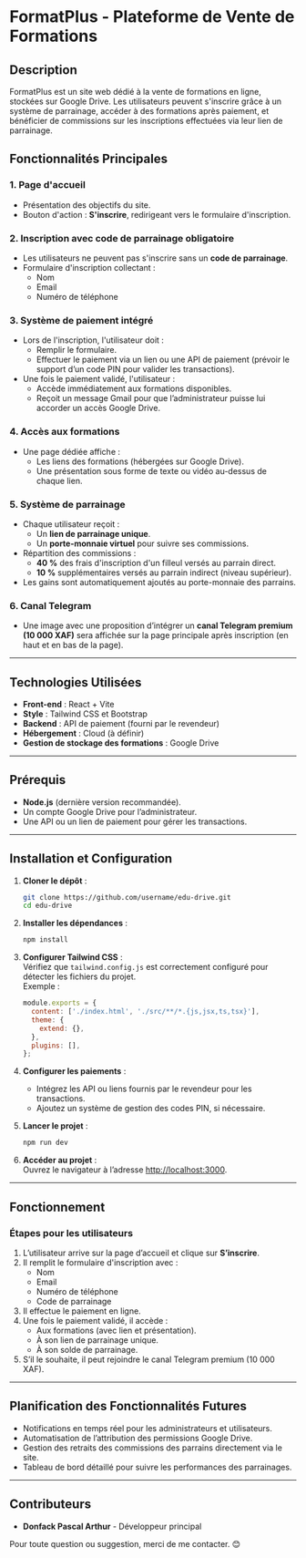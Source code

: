 # **FormatPlus - Plateforme de Vente de Formations**

## **Description**
FormatPlus est un site web dédié à la vente de formations en ligne, stockées sur Google Drive. Les utilisateurs peuvent s'inscrire grâce à un système de parrainage, accéder à des formations après paiement, et bénéficier de commissions sur les inscriptions effectuées via leur lien de parrainage.

## **Fonctionnalités Principales**
### **1. Page d'accueil**
- Présentation des objectifs du site.
- Bouton d'action : **S'inscrire**, redirigeant vers le formulaire d'inscription.

### **2. Inscription avec code de parrainage obligatoire**
- Les utilisateurs ne peuvent pas s'inscrire sans un **code de parrainage**.
- Formulaire d'inscription collectant :
    - Nom
    - Email
    - Numéro de téléphone

### **3. Système de paiement intégré**
- Lors de l'inscription, l'utilisateur doit :
    - Remplir le formulaire.
    - Effectuer le paiement via un lien ou une API de paiement (prévoir le support d’un code PIN pour valider les transactions).
- Une fois le paiement validé, l'utilisateur :
    - Accède immédiatement aux formations disponibles.
    - Reçoit un message Gmail pour que l’administrateur puisse lui accorder un accès Google Drive.

### **4. Accès aux formations**
- Une page dédiée affiche :
    - Les liens des formations (hébergées sur Google Drive).
    - Une présentation sous forme de texte ou vidéo au-dessus de chaque lien.

### **5. Système de parrainage**
- Chaque utilisateur reçoit :
    - Un **lien de parrainage unique**.
    - Un **porte-monnaie virtuel** pour suivre ses commissions.
- Répartition des commissions :
    - **40 %** des frais d'inscription d'un filleul versés au parrain direct.
    - **10 %** supplémentaires versés au parrain indirect (niveau supérieur).
- Les gains sont automatiquement ajoutés au porte-monnaie des parrains.

### **6. Canal Telegram**
- Une image avec une proposition d’intégrer un **canal Telegram premium (10 000 XAF)** sera affichée sur la page principale après inscription (en haut et en bas de la page).

---

## **Technologies Utilisées**
- **Front-end** : React + Vite
- **Style** : Tailwind CSS et Bootstrap
- **Backend** : API de paiement (fourni par le revendeur)
- **Hébergement** : Cloud (à définir)
- **Gestion de stockage des formations** : Google Drive

---

## **Prérequis**
- **Node.js** (dernière version recommandée).
- Un compte Google Drive pour l’administrateur.
- Une API ou un lien de paiement pour gérer les transactions.

---

## **Installation et Configuration**

1. **Cloner le dépôt** :
   ```bash
   git clone https://github.com/username/edu-drive.git
   cd edu-drive
   ```

2. **Installer les dépendances** :
   ```bash
   npm install
   ```

3. **Configurer Tailwind CSS** :  
   Vérifiez que `tailwind.config.js` est correctement configuré pour détecter les fichiers du projet.  
   Exemple :
   ```javascript
   module.exports = {
     content: ['./index.html', './src/**/*.{js,jsx,ts,tsx}'],
     theme: {
       extend: {},
     },
     plugins: [],
   };
   ```

4. **Configurer les paiements** :
    - Intégrez les API ou liens fournis par le revendeur pour les transactions.
    - Ajoutez un système de gestion des codes PIN, si nécessaire.

5. **Lancer le projet** :
   ```bash
   npm run dev
   ```

6. **Accéder au projet** :  
   Ouvrez le navigateur à l’adresse [http://localhost:3000](http://localhost:3000).

---

## **Fonctionnement**

### **Étapes pour les utilisateurs**
1. L’utilisateur arrive sur la page d’accueil et clique sur **S’inscrire**.
2. Il remplit le formulaire d'inscription avec :
    - Nom
    - Email
    - Numéro de téléphone
    - Code de parrainage
3. Il effectue le paiement en ligne.
4. Une fois le paiement validé, il accède :
    - Aux formations (avec lien et présentation).
    - À son lien de parrainage unique.
    - À son solde de parrainage.
5. S’il le souhaite, il peut rejoindre le canal Telegram premium (10 000 XAF).

---

## **Planification des Fonctionnalités Futures**
- Notifications en temps réel pour les administrateurs et utilisateurs.
- Automatisation de l’attribution des permissions Google Drive.
- Gestion des retraits des commissions des parrains directement via le site.
- Tableau de bord détaillé pour suivre les performances des parrainages.

---

## **Contributeurs**
- **Donfack Pascal Arthur** - Développeur principal

Pour toute question ou suggestion, merci de me contacter. 😊


